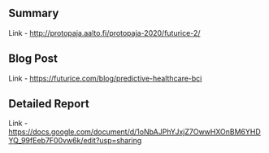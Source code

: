 ## Summary
Link - http://protopaja.aalto.fi/protopaja-2020/futurice-2/

## Blog Post
Link - https://futurice.com/blog/predictive-healthcare-bci

## Detailed Report
Link - https://docs.google.com/document/d/1oNbAJPhYJxjZ7OwwHXOnBM6YHDYQ_99fEeb7F00vw6k/edit?usp=sharing
